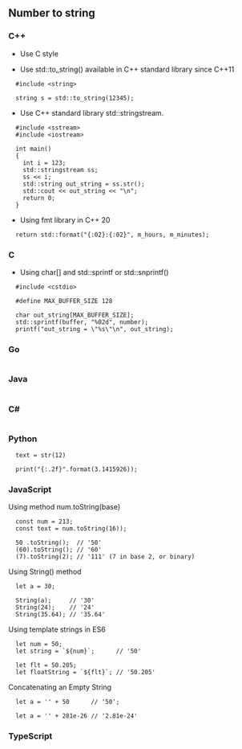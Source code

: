 ## Number to string
### C++
- Use C style

- Use std::to_string() available in C++ standard library since C++11
```
  #include <string>

  string s = std::to_string(12345);
```

- Use C++ standard library std::stringstream.
```
  #include <sstream>
  #include <iostream>

  int main()
  {
    int i = 123;
    std::stringstream ss;
    ss << i;
    std::string out_string = ss.str();
    std::cout << out_string << "\n";
    return 0;
  }
```

- Using fmt library in C++ 20
```
  return std::format("{:02}:{:02}", m_hours, m_minutes);
```
### C
- Using char[] and std::sprintf or std::snprintf()
```
  #include <cstdio>

  #define MAX_BUFFER_SIZE 128

  char out_string[MAX_BUFFER_SIZE];
  std::sprintf(buffer, "%02d", number);
  printf("out_string = \"%s\"\n", out_string);
```
### Go
```
```
### Java
```

```


### C#
```  

```
### Python
```
  text = str(12)
```
```
  print("{:.2f}".format(3.1415926));
```

### JavaScript
Using method num.toString(base)
```
  const num = 213; 
  const text = num.toString(16));

  50 .toString();  // '50'  
  (60).toString(); // '60'
  (7).toString(2); // '111' (7 in base 2, or binary)
```
Using String() method
```
  let a = 30;

  String(a);     // '30'
  String(24);    // '24'
  String(35.64); // '35.64'
```
Using template strings in ES6
```
  let num = 50;
  let string = `${num}`;      // '50'

  let flt = 50.205;
  let floatString = `${flt}`; // '50.205'
```
Concatenating an Empty String
```
  let a = '' + 50      // '50';

  let a = '' + 281e-26 // '2.81e-24'
```
### TypeScript
```
```

